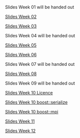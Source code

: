 Slides Week 01 will be handed out

[Slides Week 02](pt2_hs15_week02.pdf)

[Slides Week 03](pt2_hs15_week03.pdf)

Slides Week 04 will be handed out

[Slides Week 05](pt2_hs15_week05.pdf)

[Slides Week 06](pt2_hs15_week06.pdf)

Slides Week 07 will be handed out

[Slides Week 08](pt2_hs15_week08.pdf)

Slides Week 09 will be handed out

[Slides Week 10 Licence](pt2_hs15_week10/pt2_hs15_week10_licensing.pdf)

[Slides Week 10 boost::serialize](pt2_hs15_week10/pt2_hs15_week10_serialize.pdf)

[Slides Week 10 boost::mpi](pt2_hs15_week10/pt2_hs15_week10_mpi.pdf)

[Slides Week 11](pt2_hs15_week11.pdf)

[Slides Week 12](pt2_hs15_week12.pdf)

